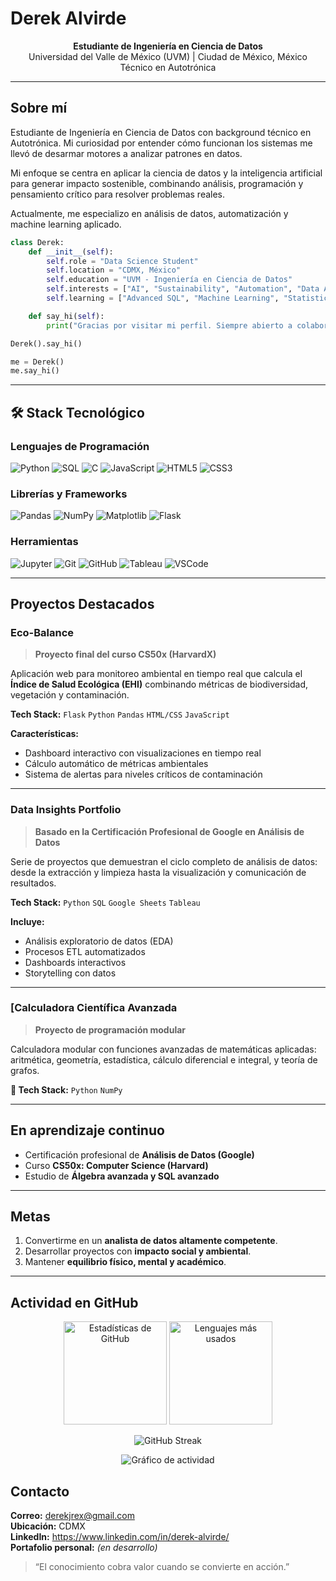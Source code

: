 # Derek Alvirde

<div align="center">

**Estudiante de Ingeniería en Ciencia de Datos**  
Universidad del Valle de México (UVM) | Ciudad de México, México  
Técnico en Autotrónica

</div>

---

## Sobre mí

Estudiante de Ingeniería en Ciencia de Datos con background técnico en Autotrónica. Mi curiosidad por entender cómo funcionan los sistemas me llevó de desarmar motores a analizar patrones en datos.

Mi enfoque se centra en aplicar la ciencia de datos y la inteligencia artificial para generar impacto sostenible, combinando análisis, programación y pensamiento crítico para resolver problemas reales.  

Actualmente, me especializo en análisis de datos, automatización y machine learning aplicado.

```python
class Derek:
    def __init__(self):
        self.role = "Data Science Student"
        self.location = "CDMX, México"
        self.education = "UVM - Ingeniería en Ciencia de Datos"
        self.interests = ["AI", "Sustainability", "Automation", "Data Analysis"]
        self.learning = ["Advanced SQL", "Machine Learning", "Statistical Analysis"]

    def say_hi(self):
        print("Gracias por visitar mi perfil. Siempre abierto a colaborar en proyectos interesantes.")

Derek().say_hi()

me = Derek()
me.say_hi()
```

---

## 🛠️ Stack Tecnológico

### Lenguajes de Programación
![Python](https://img.shields.io/badge/Python-3776AB?style=for-the-badge&logo=python&logoColor=white)
![SQL](https://img.shields.io/badge/SQL-4479A1?style=for-the-badge&logo=mysql&logoColor=white)
![C](https://img.shields.io/badge/C-00599C?style=for-the-badge&logo=c&logoColor=white)
![JavaScript](https://img.shields.io/badge/JavaScript-F7DF1E?style=for-the-badge&logo=javascript&logoColor=black)
![HTML5](https://img.shields.io/badge/HTML5-E34F26?style=for-the-badge&logo=html5&logoColor=white)
![CSS3](https://img.shields.io/badge/CSS3-1572B6?style=for-the-badge&logo=css3&logoColor=white)

### Librerías y Frameworks
![Pandas](https://img.shields.io/badge/Pandas-150458?style=for-the-badge&logo=pandas&logoColor=white)
![NumPy](https://img.shields.io/badge/NumPy-013243?style=for-the-badge&logo=numpy&logoColor=white)
![Matplotlib](https://img.shields.io/badge/Matplotlib-11557c?style=for-the-badge&logo=python&logoColor=white)
![Flask](https://img.shields.io/badge/Flask-000000?style=for-the-badge&logo=flask&logoColor=white)

### Herramientas
![Jupyter](https://img.shields.io/badge/Jupyter-F37626?style=for-the-badge&logo=jupyter&logoColor=white)
![Git](https://img.shields.io/badge/Git-F05032?style=for-the-badge&logo=git&logoColor=white)
![GitHub](https://img.shields.io/badge/GitHub-100000?style=for-the-badge&logo=github&logoColor=white)
![Tableau](https://img.shields.io/badge/Tableau-E97627?style=for-the-badge&logo=tableau&logoColor=white)
![VSCode](https://img.shields.io/badge/VSCode-007ACC?style=for-the-badge&logo=visual-studio-code&logoColor=white)

---

## Proyectos Destacados
### Eco-Balance
> **Proyecto final del curso CS50x (HarvardX)**

Aplicación web para monitoreo ambiental en tiempo real que calcula el **Índice de Salud Ecológica (EHI)** combinando métricas de biodiversidad, vegetación y contaminación.

**Tech Stack:** `Flask` `Python` `Pandas` `HTML/CSS` `JavaScript`

**Características:**
- Dashboard interactivo con visualizaciones en tiempo real
- Cálculo automático de métricas ambientales
- Sistema de alertas para niveles críticos de contaminación

---
### Data Insights Portfolio
> **Basado en la Certificación Profesional de Google en Análisis de Datos**

Serie de proyectos que demuestran el ciclo completo de análisis de datos: desde la extracción y limpieza hasta la visualización y comunicación de resultados.

**Tech Stack:** `Python` `SQL` `Google Sheets` `Tableau`

**Incluye:**
- Análisis exploratorio de datos (EDA)
- Procesos ETL automatizados
- Dashboards interactivos
- Storytelling con datos

---


### [Calculadora Científica Avanzada
> **Proyecto de programación modular**

Calculadora modular con funciones avanzadas de matemáticas aplicadas: aritmética, geometría, estadística, cálculo diferencial e integral, y teoría de grafos.

**🔧 Tech Stack:** `Python` `NumPy`

---

## En aprendizaje continuo

- Certificación profesional de **Análisis de Datos (Google)**
- Curso **CS50x: Computer Science (Harvard)**
- Estudio de **Álgebra avanzada y SQL avanzado**

---

## Metas

1. Convertirme en un **analista de datos altamente competente**.  
2. Desarrollar proyectos con **impacto social y ambiental**.  
3. Mantener **equilibrio físico, mental y académico**.  

---

## Actividad en GitHub
<p align="center"> <img src="https://github-readme-stats.vercel.app/api?username=derekrex333&show_icons=true&theme=default&hide_border=true&include_all_commits=true&count_private=true" alt="Estadísticas de GitHub" height="165"/> <img src="https://github-readme-stats.vercel.app/api/top-langs/?username=derekrex333&layout=compact&theme=default&hide_border=true&langs_count=8" alt="Lenguajes más usados" height="165"/> </p> <p align="center"> <img src="https://github-readme-streak-stats.herokuapp.com/?user=derekrex333&theme=default&hide_border=true" alt="GitHub Streak"/> </p> <p align="center"> <img src="https://github-readme-activity-graph.vercel.app/graph?username=derekrex333&theme=github-light&hide_border=true" alt="Gráfico de actividad"/> </p>

## Contacto

**Correo:** derekjrex@gmail.com  
**Ubicación:** CDMX  
**LinkedIn:** https://www.linkedin.com/in/derek-alvirde/  
**Portafolio personal:** *(en desarrollo)*


> “El conocimiento cobra valor cuando se convierte en acción.”
